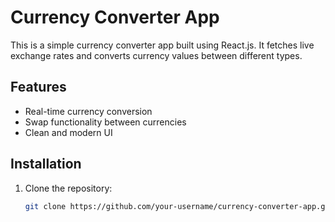 # Currency Converter App

This is a simple currency converter app built using React.js. It fetches live exchange rates and converts currency values between different types.

## Features
- Real-time currency conversion
- Swap functionality between currencies
- Clean and modern UI

## Installation
1. Clone the repository:
   ```bash
   git clone https://github.com/your-username/currency-converter-app.git

